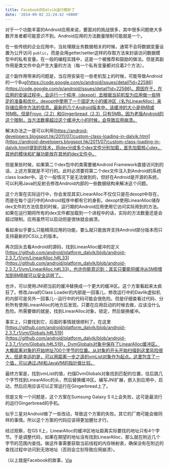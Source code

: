 ```yaml
---
title: Facebook的Dalvik运行期补丁
date: '2014-09-02 22:24:42 +0800'
---
```

对于一个功能丰富的Android应用来说，要面对的挑战很多，其中很多问题绝大多数开发者都可能意识不到。Android应用的方法数量限制可能就是一个。

在一些传统的企业应用中，当处理跟业务数据相关的时候，通常不会将数据变量设置为公开访问 `public`，而是会用getter/setter这样的存取方法来封装访问数据模型中的私有变量。在一般的编程实践中，这是一个被推荐和鼓励的做法。但是其副作用是类文件中会产生大量的方法（每一个私有变量都对应着2个方法）。

这个副作用带来的问题是，当应用安装在一些老机型上的时候，可能导致Android的一个Bug[https://code.google.com/p/android/issues/detail?id=22586](https://code.google.com/p/android/issues/detail?id=22586)。原因在于，在应用的安装过程中，会运行一个程序（dexopt）去根据当前机型为应用做一些特定的准备和优化。dexopt中使用了一个固定大小的缓冲区（名为LinearAlloc）来存储应用中方法的信息。最新的几个Android版本中，该缓冲的大小是8MB或16MB。但是Froyo（2.2）和Gingerbread（2.3）只有5MB。因为老版Android的这个限制，当方法数量超过这个缓冲大小的时候，会导致应用崩溃。

解决办法之一是可以利用[https://android-developers.blogspot.hk/2011/07/custom-class-loading-in-dalvik.html](https://android-developers.blogspot.hk/2011/07/custom-class-loading-in-dalvik.html)提到的技术，将dex分成多个dex文件分别加载，首先加载核心dex，其他的模块和扩展功能放在其他的dex文件中。

但是某些时候，如果第二个dex包中的类需要被Android
Framework直接访问到的话，上述方案就是不可行的。此时必须要将第二个dex文件注入到Android的系统class loader中。这个一般情况下是无法做到的，但好在Android是开源的系统，可以利用Java的反射去修改Android内部的一些数据结构来解决这个问题。

这个方案在实际运行中，你会发现其实LinearAlloc不仅仅只是在dexopt中存在，而是在每个运行中的Android程序中都有它的身影。dexopt使用LinearAlloc储存dex文件的方法信息的时候，运行期的Android应用使用它访问实际用到的方法。如果在运行期将所有的dex文件都加载到一个进程中的话，实际的方法数量还是会超过限制。应用虽然可以启动但是很快就会崩溃。

看起来似乎要么只能精简应用的功能，要么就只能放弃支持Android部分版本而只支持最新的ICS以上的版本。

再次回头去看Android的源码，找到LinearAlloc缓冲的定义[https://github.com/android/platform_dalvik/blob/android-2.3.7_r1/vm/LinearAlloc.h#L33](https://github.com/android/platform_dalvik/blob/android-2.3.7_r1/vm/LinearAlloc.h#L33)，也许你能意识到：其实只要能将缓冲从5MB增加到8MB就可以安全运转了。

也许，可以使用JNI把当前的缓冲替换成一个更大的缓冲区。这个方案看起来太疯狂了。修改Java的Class Loader的内部是一回事儿，修改运行中的Davlik虚拟机的内部可是另外一回事儿--运行中的代码可能会很危险。但是仔细查看过代码、分析所有使用LinearAlloc的地方后发现，只要在应用启动的时候去做，应该没什么危险。所需要做的就是，找到LinearAlloc对象，锁定，然后替换缓冲。

事实上，只要找到它，后面的事情就很顺利了。在这里[https://github.com/android/platform_dalvik/blob/android-2.3.7_r1/vm/Globals.h#L519](https://github.com/android/platform_dalvik/blob/android-2.3.7_r1/vm/Globals.h#L519)，DvmGlobals对象中保存了LinearAlloc缓冲区。大概距离对象的开始地址700个字节的位置。从对象的开头开始扫描到这里风险很大，但是幸运的是，可以用距离一步之遥的vmList对象作为起点。这里包含了一个值，可以通过JNI和JavaVM的指针做比较。

最终方案是，找到vmList的值，扫描DvmGlobals对象找到匹配的位置，往后跳几个字节找到LinearAlloc的头，然后替换缓冲区。编写JNI扩展，嵌入到应用中，启动，然后应用应该可以正常运行在Gingerbread上了。

但是又有一个问题是，这个方案在Sumsung Galaxy S II上会失败，这可是最流行的运行Gingerbread的手机。

似乎三星对Android做了一些改动，导致这个方案的失败。其它的厂商可能会做同样的事情。所以这个方案的代码应该得更加健壮才行。

经过观察，在GS II上，LinearAlloc的缓冲区地址距离实际要找的地址只有4个字节。于是调整代码，如果在期望的地址没有找到LinearAlloc，那么就在附近几个字节的范围内查找。做这件事需要获取当前线程的内存映射表，确保没有在附近的查找过程中访问到无效地址（否则会立刻导致应用崩溃）。

（以上就是Facebook的故事，[Via](https://www.facebook.com/notes/facebook-engineering/under-the-hood-dalvik-patch-for-facebook-for-android/10151345597798920)

